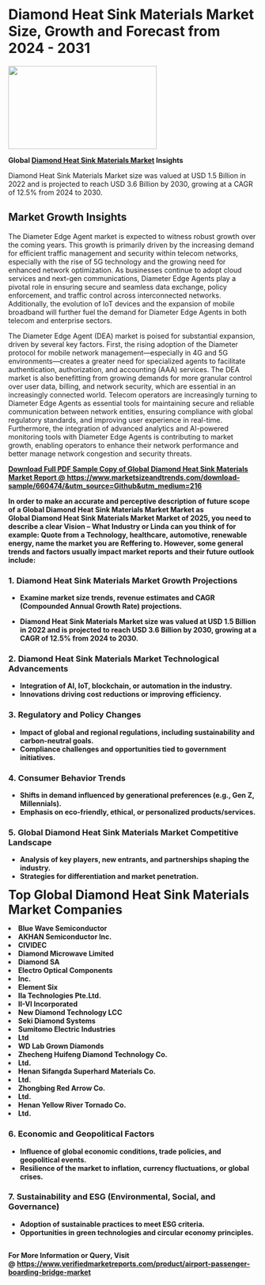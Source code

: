 <H1>Diamond Heat Sink Materials Market Size, Growth and Forecast from 2024 - 2031</H1><img class="aligncenter size-medium wp-image-584254" src="https://thirdeyenews.in/wp-content/uploads/2024/09/Global-Market-Research-300x168.jpeg" alt="" width="300" height="168" /><p><strong>Global&nbsp;<a href="https://www.marketsizeandtrends.com/download-sample/660474/&amp;utm_source=Github&utm_medium=216">Diamond Heat Sink Materials Market</a> Insights</strong></p><p>Diamond Heat Sink Materials Market size was valued at USD 1.5 Billion in 2022 and is projected to reach USD 3.6 Billion by 2030, growing at a CAGR of 12.5% from 2024 to 2030.</p><p><h2>Market Growth Insights</h2> <p>The Diameter Edge Agent market is expected to witness robust growth over the coming years. This growth is primarily driven by the increasing demand for efficient traffic management and security within telecom networks, especially with the rise of 5G technology and the growing need for enhanced network optimization. As businesses continue to adopt cloud services and next-gen communications, Diameter Edge Agents play a pivotal role in ensuring secure and seamless data exchange, policy enforcement, and traffic control across interconnected networks. Additionally, the evolution of IoT devices and the expansion of mobile broadband will further fuel the demand for Diameter Edge Agents in both telecom and enterprise sectors.</p> <p><strong><a href="#"></a></strong></p> <p>The Diameter Edge Agent (DEA) market is poised for substantial expansion, driven by several key factors. First, the rising adoption of the Diameter protocol for mobile network management—especially in 4G and 5G environments—creates a greater need for specialized agents to facilitate authentication, authorization, and accounting (AAA) services. The DEA market is also benefitting from growing demands for more granular control over user data, billing, and network security, which are essential in an increasingly connected world. Telecom operators are increasingly turning to Diameter Edge Agents as essential tools for maintaining secure and reliable communication between network entities, ensuring compliance with global regulatory standards, and improving user experience in real-time. Furthermore, the integration of advanced analytics and AI-powered monitoring tools with Diameter Edge Agents is contributing to market growth, enabling operators to enhance their network performance and better manage network congestion and security threats.</p> <p><strong><a href="#"></p><p><span class=""><strong>Download Full PDF Sample Copy of Global Diamond Heat Sink Materials Market Report</strong> @ <a href="https://www.marketsizeandtrends.com/download-sample/660474/&amp;utm_source=Github&utm_medium=216" target="_blank">https://www.marketsizeandtrends.com/download-sample/660474/&amp;utm_source=Github&utm_medium=216</a></span></p><p>In order to make an accurate and perceptive description of future scope of a Global&nbsp;Diamond Heat Sink Materials Market Market as Global&nbsp;Diamond Heat Sink Materials Market Market of 2025, you need to describe a clear Vision &ndash; What Industry or Linda can you think of for example: Quote from a Technology, healthcare, automotive, renewable energy, name the market you are Reffering to. However, some general trends and factors usually impact market reports and their future outlook include:</p><h3>1.&nbsp;<strong>Diamond Heat Sink Materials Market Growth Projections</strong></h3><ul><li>Examine market size trends, revenue estimates and CAGR (Compounded Annual Growth Rate) projections.</li><li><p>Diamond Heat Sink Materials Market size was valued at USD 1.5 Billion in 2022 and is projected to reach USD 3.6 Billion by 2030, growing at a CAGR of 12.5% from 2024 to 2030.</p></li></ul><h3>2.&nbsp;<strong>Diamond Heat Sink Materials Market Technological Advancements</strong></h3><ul><li>Integration of AI, IoT, blockchain, or automation in the industry.</li><li>Innovations driving cost reductions or improving efficiency.</li></ul><h3>3.&nbsp;<strong>Regulatory and Policy Changes</strong></h3><ul><li>Impact of global and regional regulations, including sustainability and carbon-neutral goals.</li><li>Compliance challenges and opportunities tied to government initiatives.</li></ul><h3>4.&nbsp;<strong>Consumer Behavior Trends</strong></h3><ul><li>Shifts in demand influenced by generational preferences (e.g., Gen Z, Millennials).</li><li>Emphasis on eco-friendly, ethical, or personalized products/services.</li></ul><h3>5.&nbsp;<strong>Global Diamond Heat Sink Materials Market Competitive Landscape</strong></h3><ul><li>Analysis of key players, new entrants, and partnerships shaping the industry.</li><li>Strategies for differentiation and market penetration.</li></ul><p data-pm-slice="1 1 []"><span style="color: inherit; font-family: inherit; font-size: 25px;">Top Global Diamond Heat Sink Materials Market Companies</span></p><div class="" data-test-id=""><p><li>Blue Wave Semiconductor</li><li> AKHAN Semiconductor Inc.</li><li> CIVIDEC</li><li> Diamond Microwave Limited</li><li> Diamond SA</li><li> Electro Optical Components</li><li>Inc.</li><li> Element Six</li><li> IIa Technologies Pte.Ltd.</li><li> II-VI Incorporated</li><li> New Diamond Technology LCC</li><li> Seki Diamond Systems</li><li> Sumitomo Electric Industries</li><li>Ltd</li><li> WD Lab Grown Diamonds</li><li> Zhecheng Huifeng Diamond Technology Co.</li><li>Ltd.</li><li> Henan Sifangda Superhard Materials Co.</li><li>Ltd.</li><li> Zhongbing Red Arrow Co.</li><li>Ltd.</li><li> Henan Yellow River Tornado Co.</li><li>Ltd.</li></p></div><h3>6.&nbsp;<strong>Economic and Geopolitical Factors</strong></h3><ul><li>Influence of global economic conditions, trade policies, and geopolitical events.</li><li>Resilience of the market to inflation, currency fluctuations, or global crises.</li></ul><h3>7.&nbsp;<strong>Sustainability and ESG (Environmental, Social, and Governance)</strong></h3><ul><li>Adoption of sustainable practices to meet ESG criteria.</li><li>Opportunities in green technologies and circular economy principles.</li></ul><h2><strong style="font-size: 14px;">For More Information or Query, Visit @&nbsp;</strong><a style="background-color: #ffffff; font-size: 14px;" href="https://www.marketsizeandtrends.com/report/diamond-heat-sink-materials-market/" target="_blank">https://www.verifiedmarketreports.com/product/airport-passenger-boarding-bridge-market</a></h2>

